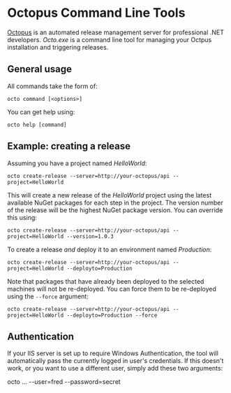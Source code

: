 # Octopus Command Line Tools

[Octopus][1] is an automated release management server for professional .NET developers.  *Octo.exe* is a command line tool for managing your Octpus installation and triggering releases. 

## General usage

All commands take the form of:

    octo command [<options>]

You can get help using:

    octo help [command]

## Example: creating a release

Assuming you have a project named *HelloWorld*:

    octo create-release --server=http://your-octopus/api --project=HelloWorld
    
This will create a new release of the *HelloWorld* project using the latest available NuGet packages for each step in the project. The version number of the release will be the highest NuGet package version. You can override this using:

    octo create-release --server=http://your-octopus/api --project=HelloWorld --version=1.0.3

To create a release *and* deploy it to an environment named *Production*:

    octo create-release --server=http://your-octopus/api --project=HelloWorld --deployto=Production

Note that packages that have already been deployed to the selected machines will not be re-deployed. You can force them to be re-deployed using the `--force` argument:

    octo create-release --server=http://your-octopus/api --project=HelloWorld --deployto=Production --force

## Authentication

If your IIS server is set up to require Windows Authentication, the tool will automatically pass the currently logged in user's credentials. If this doesn't work, or you want to use a different user, simply add these two arguments:

   octo ... --user=fred --password=secret

[1]: http://octopusdeploy.com 